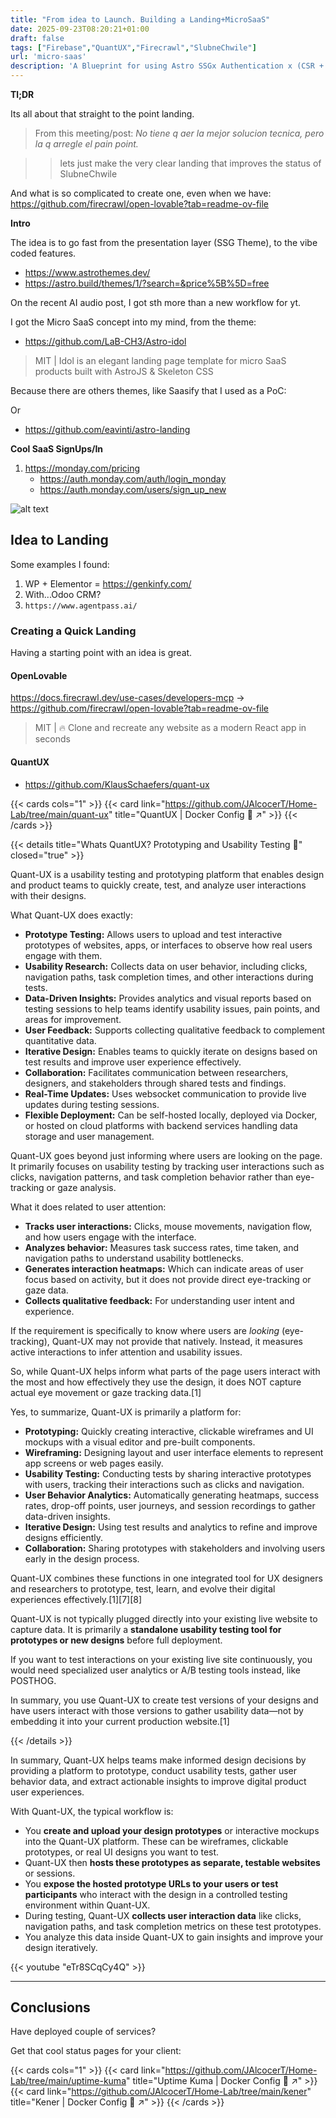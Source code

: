 ```yaml
---
title: "From idea to Launch. Building a Landing+MicroSaaS"
date: 2025-09-23T08:20:21+01:00
draft: false
tags: ["Firebase","QuantUX","Firecrawl","SlubneChwile"]
url: 'micro-saas'
description: 'A Blueprint for using Astro SSGx Authentication x (CSR + WebApp Features) to launch fast'
---
```


**Tl;DR**

Its all about that straight to the point landing.

> From this meeting/post: *No tiene q aer la mejor solucion tecnica, pero la q arregle el pain point.*

> > lets just make the very clear landing that improves the status of  SlubneChwile


And what is so complicated to create one, even when we have: https://github.com/firecrawl/open-lovable?tab=readme-ov-file



**Intro**

The idea is to go fast from the presentation layer (SSG Theme), to the vibe coded features.

* https://www.astrothemes.dev/
* https://astro.build/themes/1/?search=&price%5B%5D=free


On the recent AI audio post, I got sth more than a new workflow for yt.

I got the Micro SaaS concept into my mind, from the theme:

* https://github.com/LaB-CH3/Astro-idol

> MIT | Idol is an elegant landing page template for micro SaaS products built with AstroJS & Skeleton CSS

Because there are others themes, like Saasify that I used as a PoC:

Or

* https://github.com/eavinti/astro-landing


**Cool SaaS SignUps/In**

1. https://monday.com/pricing
    * https://auth.monday.com/auth/login_monday
    * https://auth.monday.com/users/sign_up_new

![alt text](/blog_img/entrepre/landing/monday-signin.png)


## Idea to Landing

Some examples I found:

1. WP + Elementor = https://genkinfy.com/
2. With...Odoo CRM?
3. `https://www.agentpass.ai/`


### Creating a Quick Landing

Having a starting point with an idea is great.




#### OpenLovable

https://docs.firecrawl.dev/use-cases/developers-mcp -> https://github.com/firecrawl/open-lovable?tab=readme-ov-file

> MIT |  🔥 Clone and recreate any website as a modern React app in seconds 

#### QuantUX

* https://github.com/KlausSchaefers/quant-ux

{{< cards cols="1" >}}
  {{< card link="https://github.com/JAlcocerT/Home-Lab/tree/main/quant-ux" title="QuantUX | Docker Config 🐋 ↗" >}}
{{< /cards >}}


{{< details title="Whats QuantUX? Prototyping and Usability Testing 📌" closed="true" >}}

Quant-UX is a usability testing and prototyping platform that enables design and product teams to quickly create, test, and analyze user interactions with their designs.

What Quant-UX does exactly:

- **Prototype Testing:** Allows users to upload and test interactive prototypes of websites, apps, or interfaces to observe how real users engage with them.
- **Usability Research:** Collects data on user behavior, including clicks, navigation paths, task completion times, and other interactions during tests.
- **Data-Driven Insights:** Provides analytics and visual reports based on testing sessions to help teams identify usability issues, pain points, and areas for improvement.
- **User Feedback:** Supports collecting qualitative feedback to complement quantitative data.
- **Iterative Design:** Enables teams to quickly iterate on designs based on test results and improve user experience effectively.
- **Collaboration:** Facilitates communication between researchers, designers, and stakeholders through shared tests and findings.
- **Real-Time Updates:** Uses websocket communication to provide live updates during testing sessions.
- **Flexible Deployment:** Can be self-hosted locally, deployed via Docker, or hosted on cloud platforms with backend services handling data storage and user management.

Quant-UX goes beyond just informing where users are looking on the page. It primarily focuses on usability testing by tracking user interactions such as clicks, navigation patterns, and task completion behavior rather than eye-tracking or gaze analysis.

What it does related to user attention:

- **Tracks user interactions:** Clicks, mouse movements, navigation flow, and how users engage with the interface.
- **Analyzes behavior:** Measures task success rates, time taken, and navigation paths to understand usability bottlenecks.
- **Generates interaction heatmaps:** Which can indicate areas of user focus based on activity, but it does not provide direct eye-tracking or gaze data.
- **Collects qualitative feedback:** For understanding user intent and experience.
  
If the requirement is specifically to know where users are *looking* (eye-tracking), Quant-UX may not provide that natively. Instead, it measures active interactions to infer attention and usability issues.

So, while Quant-UX helps inform what parts of the page users interact with the most and how effectively they use the design, it does NOT capture actual eye movement or gaze tracking data.[1]

Yes, to summarize, Quant-UX is primarily a platform for:

- **Prototyping:** Quickly creating interactive, clickable wireframes and UI mockups with a visual editor and pre-built components.
- **Wireframing:** Designing layout and user interface elements to represent app screens or web pages easily.
- **Usability Testing:** Conducting tests by sharing interactive prototypes with users, tracking their interactions such as clicks and navigation.
- **User Behavior Analytics:** Automatically generating heatmaps, success rates, drop-off points, user journeys, and session recordings to gather data-driven insights.
- **Iterative Design:** Using test results and analytics to refine and improve designs efficiently.
- **Collaboration:** Sharing prototypes with stakeholders and involving users early in the design process.

Quant-UX combines these functions in one integrated tool for UX designers and researchers to prototype, test, learn, and evolve their digital experiences effectively.[1][7][8]


Quant-UX is not typically plugged directly into your existing live website to capture data. It is primarily a **standalone usability testing tool for prototypes or new designs** before full deployment.

If you want to test interactions on your existing live site continuously, you would need specialized user analytics or A/B testing tools instead, like POSTHOG.

In summary, you use Quant-UX to create test versions of your designs and have users interact with those versions to gather usability data—not by embedding it into your current production website.[1]

{{< /details >}}

In summary, Quant-UX helps teams make informed design decisions by providing a platform to prototype, conduct usability tests, gather user behavior data, and extract actionable insights to improve digital product user experiences.

With Quant-UX, the typical workflow is:

- You **create and upload your design prototypes** or interactive mockups into the Quant-UX platform. These can be wireframes, clickable prototypes, or real UI designs you want to test.
- Quant-UX then **hosts these prototypes as separate, testable websites** or sessions.
- You **expose the hosted prototype URLs to your users or test participants** who interact with the design in a controlled testing environment within Quant-UX.
- During testing, Quant-UX **collects user interaction data** like clicks, navigation paths, and task completion metrics on these test prototypes.
- You analyze this data inside Quant-UX to gain insights and improve your design iteratively.


<!-- https://www.youtube.com/watch?v=eTr8SCqCy4Q -->

{{< youtube "eTr8SCqCy4Q" >}}


---

## Conclusions


Have deployed couple of services?

Get that cool status pages for your client:

{{< cards cols="1" >}}
  {{< card link="https://github.com/JAlcocerT/Home-Lab/tree/main/uptime-kuma" title="Uptime Kuma | Docker Config 🐋 ↗" >}}
  {{< card link="https://github.com/JAlcocerT/Home-Lab/tree/main/kener" title="Kener | Docker Config 🐋 ↗" >}}
{{< /cards >}}